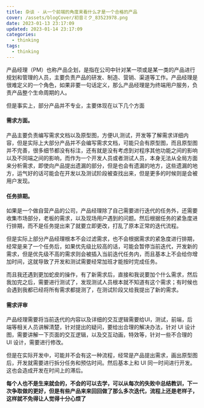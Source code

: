 ```yaml
---
title: 杂谈 - 从一个前端的角度来看什么才是一个合格的产品
cover: /assets/blogCover/初音ミク_83523978.png
date: 2023-01-13 23:17:09
updated: 2023-01-14 23:17:09
categories:
  - thinking
tags:
  - thinking
---
```



产品经理（PM）也称产品企划，是指在公司中针对某一项或是某一类的产品进行规划和管理的人员，主要负责产品的研发、制造、营销、渠道等工作。产品经理是很难定义的一个角色，如果非要一句话定义，那么产品经理是为终端用户服务，负责产品整个生命周期的人。

但是事实上，部分产品并不专业，主要体现在以下几个方面

#### 需求方面。

产品主要负责编写需求文档以及原型图，方便UI,测试，开发等了解需求详细内容，但是实际上大部分产品并不会编写需求文档，可能只会有原型图，而且原型图并不完善，很多细节都没有标注，还有就是没有考虑到对程序其他功能之间的影响以及不同端之间的影响，而作为一个开发人员或者测试人员，本身无法从全局方面来分析需求，即使向产品提出遗漏的部分，但是也会有遗漏的地方，这些遗漏的地方，运气好的话可能会在开发以及测试阶段被查找出来，但是更多的时候则是会被用户发现。


#### 任务排期。

如果是一个做自营产品的公司，产品经理除了自己需要进行迭代的任务外，还需要收集市场部分，老板的需求，以及现场用户遇到的问题。然后根据任务的紧急度进行排期，而不是任务提出来了就要立即更改，打乱了原本正常的迭代流程。

但是实际上部分产品经理根本不会过滤需求，也不会根据需求的紧急度进行排期，经常是来了一个任务后，如果优先级比较高的话，可能会暂停当前迭代，开发新的需求，但是优先级不高的需求则会被插入当前迭代任务内，而且基本上不会给你增加时间，这就导致了开发和测试需要经常加班才能按时完成任务。

而且我还遇到更加蛇皮的操作，有了新需求后，直接和我说要加个什么需求，然后我加完之后，需要进行测试了，发现测试人员根本就不知道有这个需求；有时候也会遇到我都已经将所有需求都提测了，在测试阶段又给我提出了新的需求。

#### 需求评审

产品经理需要将当前迭代的内容以及详细的交互逻辑需要给UI，测试，前端，后端等相关人员讲解清楚，针对提出的疑问，要给出合理的解决办法，针对 UI 设计图，需要讲解一下页面的交互逻辑，以及交互动画，特效等，针对一些不合理的 UI 设计，需要进行修改。

但是在实际开发中，可能并不会有这一种流程，经常是产品提出需求，画出原型图后，开发就需要进行拆分任务和预估时间。然后基本上和 UI 同一时间进行开发。这也会造成开发在时间上的滞后。

**每个人也不是生来就会的，不会的可以去学，可以从每次的失败中总结教训，下一次争取做的更好，但是有些产品来来回回做了那么多次迭代，流程上还是老样子，这样就不免得让人觉得十分心烦了**

